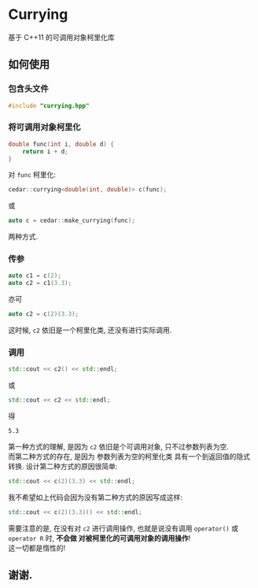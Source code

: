 # Currying
基于 C++11 的可调用对象柯里化库

## 如何使用

### 包含头文件
```cpp
#include "currying.hpp"
```

### 将可调用对象柯里化
```cpp
double func(int i, double d) {
    return i + d;
}
```
对 `func` 柯里化:
```cpp
cedar::currying<double(int, double)> c(func);
```
或
```cpp
auto c = cedar::make_currying(func);
```
两种方式.

### 传参
```cpp
auto c1 = c(2);
auto c2 = c1(3.3);
```
亦可
```cpp
auto c2 = c(2)(3.3);
```
这时候, `c2` 依旧是一个柯里化类, 还没有进行实际调用.

### 调用
```cpp
std::cout << c2() << std::endl;
```
或
```cpp
std::cout << c2 << std::endl;
```
得
```
5.3
```
第一种方式的理解, 是因为 `c2` 依旧是个可调用对象, 只不过参数列表为空.  
而第二种方式的存在, 是因为 参数列表为空的柯里化类 具有一个到返回值的隐式转换.
设计第二种方式的原因很简单:
```cpp
std::cout << c(2)(3.3) << std::endl;
```
我不希望如上代码会因为没有第二种方式的原因写成这样:
```cpp
std::cout << c(2)(3.3)() << std::endl;
```
需要注意的是, 在没有对 `c2` 进行调用操作, 也就是说没有调用 `operator()` 或 `operator R` 时, **不会做 对被柯里化的可调用对象的调用操作**!  
这一切都是惰性的!

## 谢谢.
